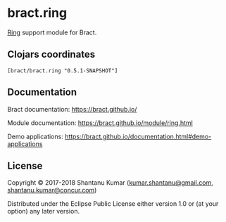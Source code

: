 # bract.ring

[Ring](https://github.com/ring-clojure) support module for Bract.


## Clojars coordinates

`[bract/bract.ring "0.5.1-SNAPSHOT"]`


## Documentation

Bract documentation: https://bract.github.io/

Module documentation: https://bract.github.io/module/ring.html

Demo applications: https://bract.github.io/documentation.html#demo-applications


## License

Copyright © 2017-2018 Shantanu Kumar (kumar.shantanu@gmail.com, shantanu.kumar@concur.com)

Distributed under the Eclipse Public License either version 1.0 or (at
your option) any later version.
